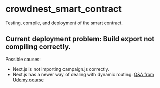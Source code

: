 # crowdnest_smart_contract
Testing, compile, and deployment of the smart contract.

## Current deployment problem: Build export not compiling correctly.
Possible causes: 
- Next.js is not importing campaign.js correctly.
- Next.js has a newer way of dealing with dynamic routing: [Q&A from Udemy course](https://www.udemy.com/course/ethereum-and-solidity-the-complete-developers-guide/learn/lecture/9106180#questions/14881672)
